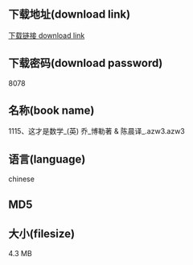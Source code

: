 ## 下载地址(download link)
[下载链接 download link](https://voluble-croquembouche-d321dc.netlify.app/?s=1115%E3%80%81%E8%BF%99%E6%89%8D%E6%98%AF%E6%95%B0%E5%AD%A6_%28%E8%8B%B1%29+%E4%B9%94_%E5%8D%9A%E5%8B%92%E8%91%97+%26+%E9%99%88%E6%99%A8%E8%AF%91_.azw3)

## 下载密码(download password)
8078

## 名称(book name)
1115、这才是数学_(英) 乔_博勒著 & 陈晨译_.azw3.azw3

## 语言(language)
chinese

## MD5


## 大小(filesize)
4.3 MB
